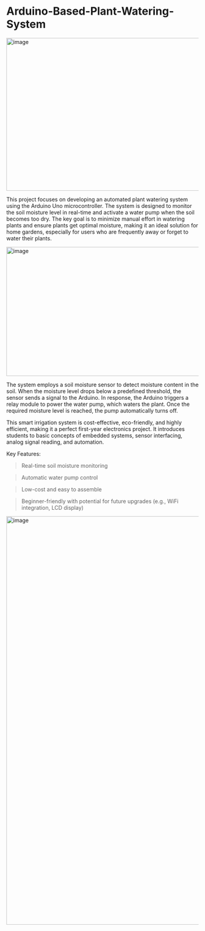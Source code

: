 # Arduino-Based-Plant-Watering-System

<img width="600" height="400" alt="image" src="https://github.com/user-attachments/assets/de7b8018-3fe9-425e-b446-556597b4c65e" />

This project focuses on developing an automated plant watering system using the Arduino Uno microcontroller. The system is designed to monitor the soil moisture level in real-time and activate a water pump when the soil becomes too dry. The key goal is to minimize manual effort in watering plants and ensure plants get optimal moisture, making it an ideal solution for home gardens, especially for users who are frequently away or forget to water their plants.

<img width="600" height="338" alt="image" src="https://github.com/user-attachments/assets/e9f670c4-c5e7-4915-ba58-3d97800f1bea" />

The system employs a soil moisture sensor to detect moisture content in the soil. When the moisture level drops below a predefined threshold, the sensor sends a signal to the Arduino. In response, the Arduino triggers a relay module to power the water pump, which waters the plant. Once the required moisture level is reached, the pump automatically turns off.

This smart irrigation system is cost-effective, eco-friendly, and highly efficient, making it a perfect first-year electronics project. It introduces students to basic concepts of embedded systems, sensor interfacing, analog signal reading, and automation.

Key Features:
> Real-time soil moisture monitoring

>Automatic water pump control

>Low-cost and easy to assemble

>Beginner-friendly with potential for future upgrades (e.g., WiFi integration, LCD display)

<img width="1926" height="1069" alt="image" src="https://github.com/user-attachments/assets/fba3c0e2-e8a2-44ae-810c-f440c409882f" />
